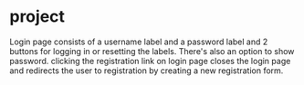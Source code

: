 # project 
Login page consists of a username label and a password label and 2 buttons for logging in or resetting the labels.
There's also an option to show password.
clicking the registration link on login page closes the login page and redirects the user to registration by creating a new registration form.
